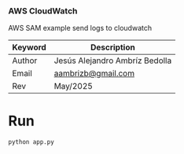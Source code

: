 ### AWS CloudWatch

AWS SAM example send logs to cloudwatch

| Keyword | Description                    |
|---------|--------------------------------|
| Author  | Jesús Alejandro Ambríz Bedolla |
| Email   | aambrizb@gmail.com             |
| Rev     | May/2025                       |

# Run

```
python app.py
```